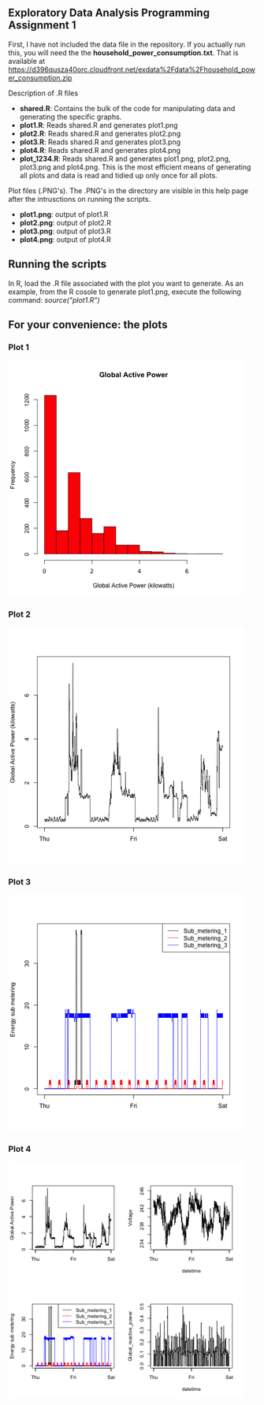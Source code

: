 ## Exploratory Data Analysis Programming Assignment 1

First, I have not included the data file in the repository.  If you actually run this, you will need the the <b>household_power_consumption.txt</b>.  That is available at https://d396qusza40orc.cloudfront.net/exdata%2Fdata%2Fhousehold_power_consumption.zip

Description of .R files
* <b>shared.R</b>: Contains the bulk of the code for manipulating data and generating the specific graphs.
* <b>plot1.R</b>: Reads shared.R and generates plot1.png
* <b>plot2.R</b>: Reads shared.R and generates plot2.png
* <b>plot3.R</b>: Reads shared.R and generates plot3.png
* <b>plot4.R</b>: Reads shared.R and generates plot4.png
* <b>plot_1234.R</b>: Reads shared.R and generates plot1.png, plot2.png, plot3.png and plot4.png.  This is the most efficient means of generating all plots and data is read and tidied up only once for  all plots.

Plot files (.PNG's).  The .PNG's in the directory are visible in this help page after the intrusctions on running the scripts.
* <b>plot1.png</b>: output of plot1.R
* <b>plot2.png</b>: output of plot2.R
* <b>plot3.png</b>: output of plot3.R
* <b>plot4.png</b>: output of plot4.R

## Running the scripts
In R, load the .R file associated with the plot you want to generate.  As an example, from the R cosole to generate plot1.png, execute the following command: <i>source("plot1.R")</i>

## For your convenience: the plots

### Plot 1
![plot 1](plot1.png) 
### Plot 2
![plot 2](plot2.png) 
### Plot 3
![plot 3](plot3.png) 
### Plot 4
![plot 4](plot4.png) 
